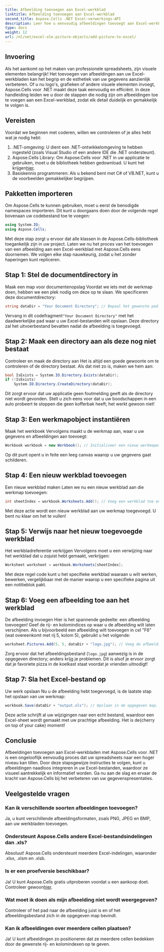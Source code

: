 ```yaml
---
title: Afbeelding toevoegen aan Excel-werkblad
linktitle: Afbeelding toevoegen aan Excel-werkblad
second_title: Aspose.Cells .NET Excel-verwerkings-API
description: Leer hoe u eenvoudig afbeeldingen toevoegt aan Excel-werkbladen met Aspose.Cells voor .NET in deze uitgebreide stapsgewijze handleiding. Verbeter uw spreadsheets.
type: docs
weight: 12
url: /nl/net/excel-ole-picture-objects/add-picture-to-excel/
---
```

## Invoering
Als het aankomt op het maken van professionele spreadsheets, zijn visuele elementen belangrijk! Het toevoegen van afbeeldingen aan uw Excel-werkbladen kan het begrip en de esthetiek van uw gegevens aanzienlijk verbeteren. Of u nu logo's, grafieken of andere visuele elementen invoegt, Aspose.Cells voor .NET maakt deze taak eenvoudig en efficiënt. In deze handleiding leiden we u door de stappen die nodig zijn om afbeeldingen toe te voegen aan een Excel-werkblad, zodat elk detail duidelijk en gemakkelijk te volgen is.
## Vereisten
Voordat we beginnen met coderen, willen we controleren of je alles hebt wat je nodig hebt:
1. .NET-omgeving: U dient een .NET-ontwikkelomgeving te hebben ingesteld (zoals Visual Studio of een andere IDE die .NET ondersteunt).
2.  Aspose.Cells Library: Om Aspose.Cells voor .NET in uw applicatie te gebruiken, moet u de bibliotheek hebben gedownload. U kunt het krijgen[hier](https://releases.aspose.com/cells/net/).
3. Basiskennis programmeren: Als u bekend bent met C# of VB.NET, kunt u de voorbeelden gemakkelijker begrijpen.
## Pakketten importeren
Om Aspose.Cells te kunnen gebruiken, moet u eerst de benodigde namespaces importeren. Dit kunt u doorgaans doen door de volgende regel bovenaan uw codebestand toe te voegen:
```csharp
using System.IO;
using Aspose.Cells;
```
Met deze stap zorgt u ervoor dat alle klassen in de Aspose.Cells-bibliotheek toegankelijk zijn in uw project.
Laten we nu het proces van het toevoegen van een afbeelding aan een Excel-werkblad met Aspose.Cells eens doornemen. We volgen elke stap nauwkeurig, zodat u het zonder haperingen kunt repliceren.
## Stap 1: Stel de documentdirectory in
Maak een map voor documentenopslag
Voordat we iets met de werkmap doen, hebben we een plek nodig om deze op te slaan. We specificeren deze documentdirectory:
```csharp
string dataDir = "Your Document Directory"; // Bepaal het gewenste pad.
```
 Vervang in dit codefragment`"Your Document Directory"` met het daadwerkelijke pad waar u uw Excel-bestanden wilt opslaan. Deze directory zal het uitvoerbestand bevatten nadat de afbeelding is toegevoegd.
## Stap 2: Maak een directory aan als deze nog niet bestaat
Controleer en maak de directory aan
Het is altijd een goede gewoonte om te controleren of de directory bestaat. Als dat niet zo is, maken we hem aan:
```csharp
bool IsExists = System.IO.Directory.Exists(dataDir);
if (!IsExists)
    System.IO.Directory.CreateDirectory(dataDir);
```
Dit zorgt ervoor dat uw applicatie geen foutmelding geeft als de directory niet wordt gevonden. Stelt u zich eens voor dat u uw boodschappen in een auto probeert te stoppen die geen kofferbak heeft; het werkt gewoon niet!
## Stap 3: Een werkmapobject instantiëren
Maak het werkboek
Vervolgens maakt u de werkmap aan, waar u uw gegevens en afbeeldingen aan toevoegt:
```csharp
Workbook workbook = new Workbook(); // Initialiseer een nieuw werkmapexemplaar.
```
Op dit punt opent u in feite een leeg canvas waarop u uw gegevens gaat schilderen.
## Stap 4: Een nieuw werkblad toevoegen
Een nieuw werkblad maken
Laten we nu een nieuw werkblad aan die werkmap toevoegen:
```csharp
int sheetIndex = workbook.Worksheets.Add(); // Voeg een werkblad toe en ontvang de index.
```
Met deze actie wordt een nieuw werkblad aan uw werkmap toegevoegd. U bent nu klaar om het te vullen!
## Stap 5: Verwijs naar het nieuw toegevoegde werkblad
Het werkbladreferentie verkrijgen
Vervolgens moet u een verwijzing naar het werkblad dat u zojuist hebt gemaakt, verkrijgen:
```csharp
Worksheet worksheet = workbook.Worksheets[sheetIndex];
```
Met deze regel code kunt u het specifieke werkblad waaraan u wilt werken, bewerken, vergelijkbaar met de manier waarop u een specifieke pagina uit een notitieblok pakt.
## Stap 6: Voeg een afbeelding toe aan het werkblad
De afbeelding invoegen
Hier is het spannende gedeelte: een afbeelding toevoegen! Geef de rij- en kolomindices op waar u de afbeelding wilt laten verschijnen. Als u bijvoorbeeld een afbeelding wilt toevoegen in cel "F6" (wat overeenkomt met rij 5, kolom 5), gebruikt u het volgende:
```csharp
worksheet.Pictures.Add(5, 5, dataDir + "logo.jpg"); // Voeg de afbeelding toe.
```
Zorg ervoor dat het afbeeldingsbestand (`logo.jpg`) aanwezig is in de opgegeven directory; anders krijg je problemen. Dit is alsof je ervoor zorgt dat je favoriete pizza in de koelkast staat voordat je vrienden uitnodigt!
## Stap 7: Sla het Excel-bestand op
Uw werk opslaan
Nu u de afbeelding hebt toegevoegd, is de laatste stap het opslaan van uw werkmap:
```csharp
workbook.Save(dataDir + "output.xls"); // Opslaan in de opgegeven map.
```
 Deze actie schrijft al uw wijzigingen naar een echt bestand, waardoor een Excel-sheet wordt gemaakt met uw prachtige afbeelding. Het is de{cherry on top of your cake} moment!
## Conclusie
Afbeeldingen toevoegen aan Excel-werkbladen met Aspose.Cells voor .NET is een ongelooflijk eenvoudig proces dat uw spreadsheets naar een hoger niveau kan tillen. Door deze stapsgewijze instructies te volgen, kunt u afbeeldingen naadloos integreren in uw Excel-bestanden, waardoor ze visueel aantrekkelijk en informatief worden. Ga nu aan de slag en ervaar de kracht van Aspose.Cells bij het verbeteren van uw gegevenspresentaties.
## Veelgestelde vragen
### Kan ik verschillende soorten afbeeldingen toevoegen?
Ja, u kunt verschillende afbeeldingsformaten, zoals PNG, JPEG en BMP, aan uw werkbladen toevoegen.
### Ondersteunt Aspose.Cells andere Excel-bestandsindelingen dan .xls?
Absoluut! Aspose.Cells ondersteunt meerdere Excel-indelingen, waaronder .xlsx, .xlsm en .xlsb.
### Is er een proefversie beschikbaar?
 Ja! U kunt Aspose.Cells gratis uitproberen voordat u een aankoop doet. Controleer gewoon[hier](https://releases.aspose.com/).
### Wat moet ik doen als mijn afbeelding niet wordt weergegeven?
Controleer of het pad naar de afbeelding juist is en of het afbeeldingsbestand zich in de opgegeven map bevindt.
### Kan ik afbeeldingen over meerdere cellen plaatsen?
Ja! U kunt afbeeldingen zo positioneren dat ze meerdere cellen bedekken door de gewenste rij- en kolomindexen op te geven.